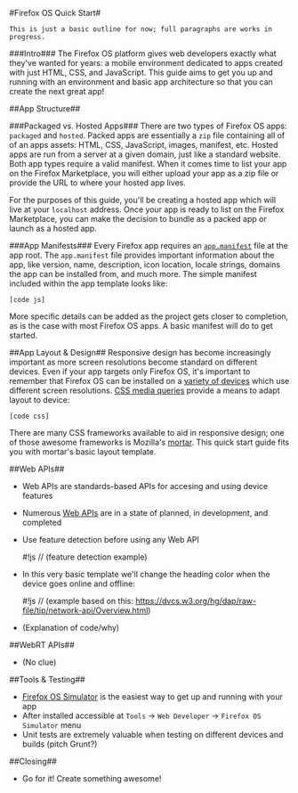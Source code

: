 #Firefox OS Quick Start#

``This is just a basic outline for now; full paragraphs are works in progress.``

###Intro###
The Firefox OS platform gives web developers exactly what they've wanted for years:  a mobile environment dedicated to apps created with just HTML, CSS, and JavaScript.  This guide aims to get you up and running with an environment and basic app architecture so that you can create the next great app!


##App Structure##

###Packaged vs. Hosted Apps###
There are two types of Firefox OS apps:  `packaged` and `hosted`.  Packed apps are essentially a `zip` file containing all of of an apps assets:  HTML, CSS, JavaScript, images, manifest, etc.  Hosted apps are run from a server at a given domain, just like a standard website.  Both app types require a valid manifest.  When it comes time to list your app on the Firefox Marketplace, you will either upload your app as a zip file or provide the URL to where your hosted app lives.

For the purposes of this guide, you'll be creating a hosted app which will live at your `localhost` address.  Once your app is ready to list on the Firefox Marketplace, you can make the decision to bundle as a packed app or launch as a hosted app.


###App Manifests###
Every Firefox app requires an [`app.manifest`](https://marketplace-dev.allizom.org/developers/docs/manifests) file at the app root.  The `app.manifest` file provides important information about the app, like version, name, description, icon location, locale strings, domains the app can be installed from, and much more.  The simple manifest included within the app template looks like:

	[code js]

More specific details can be added as the project gets closer to completion, as is the case with most Firefox OS apps.  A basic manifest will do to get started. 


##App Layout & Design##
Responsive design has become increasingly important as more screen resolutions become standard on different devices.  Even if your app targets only Firefox OS, it's important to remember that Firefox OS can be installed on a [variety of devices](https://developer.mozilla.org/en-US/docs/Mozilla/Firefox_OS/Firefox_OS_build_prerequisites) which use different screen resolutions.  [CSS media queries](https://developer.mozilla.org/en-US/docs/CSS/Media_queries) provide a means to adapt layout to device:

	[code css]

There are many CSS frameworks available to aid in responsive design; one of those awesome frameworks is Mozilla's [mortar](https://github.com/mozilla/mortar).  This quick start guide fits you with mortar's basic layout template.



##Web APIs##
*  Web APIs are standards-based APIs for accesing and using device features 
*  Numerous [Web APIs](https://wiki.mozilla.org/WebAPI) are in a state of planned, in development, and completed
*  Use feature detection before using any Web API

	#!js
	// (feature detection example)

*  In this very basic template we'll change the heading color when the device goes online and offline:

	#!js 
	// (example based on this:  https://dvcs.w3.org/hg/dap/raw-file/tip/network-api/Overview.html)

* (Explanation of code/why)




##WebRT APIs##
*  (No clue)




##Tools & Testing##
*  [Firefox OS Simulator](https://addons.mozilla.org/en-us/firefox/addon/firefox-os-simulator/) is the easiest way to get up and running with your app
*  After installed accessible at `Tools` -> `Web Developer` -> `Firefox OS Simulator` menu
*  Unit tests are extremely valuable when testing on different devices and builds (pitch Grunt?)




##Closing##
*  Go for it!  Create something awesome!
